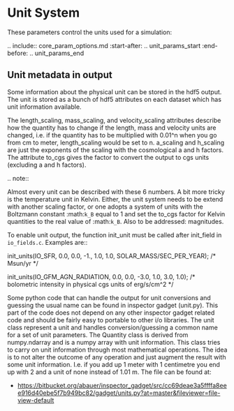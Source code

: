 
Unit System
===========

These parameters control the units used for a simulation:

.. include:: core_param_options.md
  :start-after: .. unit_params_start
  :end-before: .. unit_params_end


Unit metadata in output
-----------------------

Some information about the physical unit can be stored in the hdf5 output.
The unit is stored as a bunch of hdf5 attributes on each dataset which has
unit information available.


The length_scaling, mass_scaling, and velocity_scaling attributes describe
how the quantity has to change if the length, mass and velocity units are
changed, i.e. if the quantity has to be multiplied with 0.01^n when you go
from cm to meter, length_scaling would be set to n. a_scaling and
h_scaling are just the exponents of the scaling with the cosmological a
and h factors. The attribute to_cgs gives the factor to convert the output
to cgs units (excluding a and h factors).


.. note::

  Almost every unit can be described with these 6 numbers. A bit more tricky
  is the temperature unit in Kelvin. Either, the unit system needs to be
  extend with another scaling factor, or one adopts a system of units with
  the Boltzmann constant :math:`k_B` equal to 1 and set the to_cgs factor for Kelvin
  quantities to the real value of :math:`k_B`.
  Also to be addressed: magnitudes.


To enable unit output, the function init_unit must be called after
init_field in ``io_fields.c``. Examples are::


  init_units(IO_SFR, 0.0, 0.0, -1., 1.0, 1.0, SOLAR_MASS/SEC_PER_YEAR);
  /* Msun/yr */

  init_units(IO_GFM_AGN_RADIATION, 0.0, 0.0, -3.0, 1.0, 3.0, 1.0);
  /* bolometric intensity in physical cgs units of erg/s/cm^2 */


Some python code that can handle the output for unit conversions and guessing 
the usual name can be found in inspector gadget (unit.py). This part of the code 
does not depend on any other inspector gadget related code and should be fairly 
easy to portable to other i/o libraries. The unit class represent a unit and 
handles conversion/guessing a common name for a set of unit parameters. The 
Quantity class is derived from numpy.ndarray and is a numpy array with unit 
information. This class tries to carry on unit information through most 
mathematical operations. The idea is to not alter the outcome of any operation 
and just augment the result with some unit information. I.e. if you add up 1 
meter with 1 centimetre you end up with 2 and a unit of none instead of 1.01 m.
The file can be found at:

* https://bitbucket.org/abauer/inspector_gadget/src/cc69deae3a5ffffa8eee916d40ebe5f7b949bc82/gadget/units.py?at=master&fileviewer=file-view-default

